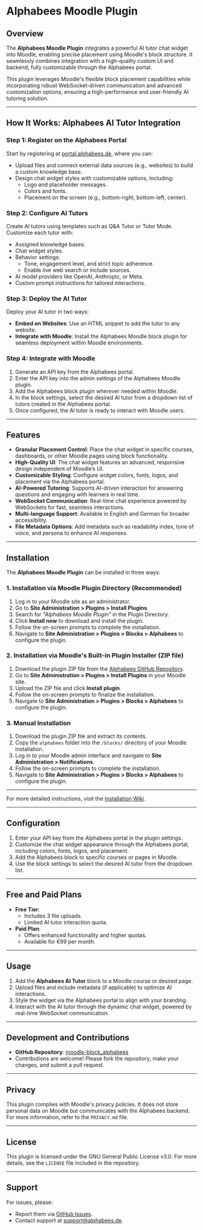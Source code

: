 # Alphabees Moodle Plugin  

## Overview  
The **Alphabees Moodle Plugin** integrates a powerful AI tutor chat widget into Moodle, enabling precise placement using Moodle's block structure. It seamlessly combines integration with a high-quality custom UI and backend, fully customizable through the Alphabees portal.  

This plugin leverages Moodle's flexible block placement capabilities while incorporating robust WebSocket-driven communication and advanced customization options, ensuring a high-performance and user-friendly AI tutoring solution.  

---

## How It Works: Alphabees AI Tutor Integration  

### **Step 1: Register on the Alphabees Portal**  
Start by registering at [portal.alphabees.de](https://portal.alphabees.de), where you can:  
- Upload files and connect external data sources (e.g., websites) to build a custom knowledge base.  
- Design chat widget styles with customizable options, including:  
  - Logo and placeholder messages.  
  - Colors and fonts.  
  - Placement on the screen (e.g., bottom-right, bottom-left, center).  

### **Step 2: Configure AI Tutors**  
Create AI tutors using templates such as Q&A Tutor or Tutor Mode. Customize each tutor with:  
- Assigned knowledge bases.  
- Chat widget styles.  
- Behavior settings:  
  - Tone, engagement level, and strict topic adherence.  
  - Enable live web search or include sources.  
- AI model providers like OpenAI, Anthropic, or Meta.  
- Custom prompt instructions for tailored interactions.  

### **Step 3: Deploy the AI Tutor**  
Deploy your AI tutor in two ways:  
- **Embed on Websites**: Use an HTML snippet to add the tutor to any website.  
- **Integrate with Moodle**: Install the Alphabees Moodle block plugin for seamless deployment within Moodle environments.  

### **Step 4: Integrate with Moodle**  
1. Generate an API key from the Alphabees portal.  
2. Enter the API key into the admin settings of the Alphabees Moodle plugin.  
3. Add the Alphabees block plugin wherever needed within Moodle.  
4. In the block settings, select the desired AI tutor from a dropdown list of tutors created in the Alphabees portal.  
5. Once configured, the AI tutor is ready to interact with Moodle users.

---

## Features  

- **Granular Placement Control**: Place the chat widget in specific courses, dashboards, or other Moodle pages using block functionality.  
- **High-Quality UI**: The chat widget features an advanced, responsive design independent of Moodle’s UI.  
- **Customizable Styling**: Configure widget colors, fonts, logos, and placement via the Alphabees portal.  
- **AI-Powered Tutoring**: Supports AI-driven interaction for answering questions and engaging with learners in real time.  
- **WebSocket Communication**: Real-time chat experience powered by WebSockets for fast, seamless interactions.  
- **Multi-language Support**: Available in English and German for broader accessibility.  
- **File Metadata Options**: Add metadata such as readability index, tone of voice, and persona to enhance AI responses.  

---

## Installation  

The **Alphabees Moodle Plugin** can be installed in three ways:  

### **1. Installation via Moodle Plugin Directory (Recommended)**  
1. Log in to your Moodle site as an administrator.  
2. Go to **Site Administration > Plugins > Install Plugins**.  
3. Search for *"Alphabees Moodle Plugin"* in the Plugin Directory.  
4. Click **Install now** to download and install the plugin.  
5. Follow the on-screen prompts to complete the installation.  
6. Navigate to **Site Administration > Plugins > Blocks > Alphabees** to configure the plugin.  

### **2. Installation via Moodle's Built-in Plugin Installer (ZIP file)**  
1. Download the plugin ZIP file from the [Alphabees GitHub Repository](https://github.com/LErdweg/moodle-block_alphabees).  
2. Go to **Site Administration > Plugins > Install Plugins** in your Moodle site.  
3. Upload the ZIP file and click **Install plugin**.  
4. Follow the on-screen prompts to finalize the installation.  
5. Navigate to **Site Administration > Plugins > Blocks > Alphabees** to configure the plugin.  

### **3. Manual Installation**  
1. Download the plugin ZIP file and extract its contents.  
2. Copy the `alphabees` folder into the `/blocks/` directory of your Moodle installation.  
3. Log in to your Moodle admin interface and navigate to **Site Administration > Notifications**.  
4. Follow the on-screen prompts to complete the installation.  
5. Navigate to **Site Administration > Plugins > Blocks > Alphabees** to configure the plugin.  

---

For more detailed instructions, visit the [Installation Wiki](https://github.com/LErdweg/moodle-block_alphabees/wiki/Installation).

---

## Configuration  

1. Enter your API key from the Alphabees portal in the plugin settings.  
2. Customize the chat widget appearance through the Alphabees portal, including colors, fonts, logos, and placement.  
3. Add the Alphabees block to specific courses or pages in Moodle.  
4. Use the block settings to select the desired AI tutor from the dropdown list.  

---

## Free and Paid Plans  

- **Free Tier**:  
  - Includes 3 file uploads.  
  - Limited AI tutor interaction quota.  
- **Paid Plan**:  
  - Offers enhanced functionality and higher quotas.  
  - Available for €99 per month.  

---

## Usage  

1. Add the **Alphabees AI Tutor** block to a Moodle course or desired page.  
2. Upload files and include metadata (if applicable) to optimize AI interactions.  
3. Style the widget via the Alphabees portal to align with your branding.  
4. Interact with the AI tutor through the dynamic chat widget, powered by real-time WebSocket communication.  

---

## Development and Contributions  

- **GitHub Repository**: [moodle-block_alphabees](https://github.com/LErdweg/moodle-block_alphabees)  
- Contributions are welcome! Please fork the repository, make your changes, and submit a pull request.  

---

## Privacy  

This plugin complies with Moodle's privacy policies. It does not store personal data on Moodle but communicates with the Alphabees backend. For more information, refer to the `PRIVACY.md` file.  

---

## License  

This plugin is licensed under the GNU General Public License v3.0. For more details, see the `LICENSE` file included in the repository.  

---

## Support  

For issues, please:  
- Report them via [GitHub Issues](https://github.com/LErdweg/moodle-block_alphabees/issues).  
- Contact support at [support@alphabees.de](mailto:support@alphabees.de).  



